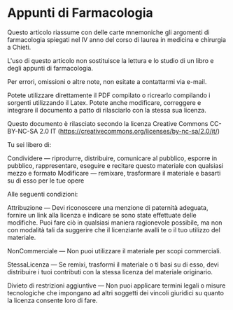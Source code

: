 # Appunti di Farmacologia
Questo articolo riassume con delle carte mnemoniche gli argomenti di farmacologia spiegati nel IV anno del corso di laurea in medicina e chirurgia a Chieti.

L'uso di questo articolo non sostituisce la lettura e lo studio di un libro e degli appunti di farmacologia.

Per errori, omissioni o altre note, non esitate a contattarmi via e-mail.

Potete utilizzare direttamente il PDF compilato o ricrearlo compilando i sorgenti utilizzando il Latex. Potete anche modificare, correggere e integrare il documento a patto di rilasciarlo con la stessa sua licenza.

Questo documento è rilasciato secondo la licenza Creative Commons CC-BY-NC-SA 2.0 IT
(https://creativecommons.org/licenses/by-nc-sa/2.0/it/)

Tu sei libero di:

Condividere — riprodurre, distribuire, comunicare al pubblico, esporre in pubblico, rappresentare, eseguire e recitare questo materiale con qualsiasi mezzo e formato
Modificare — remixare, trasformare il materiale e basarti su di esso per le tue opere

Alle seguenti condizioni:

Attribuzione — Devi riconoscere una menzione di paternità adeguata, fornire un link alla licenza e indicare se sono state effettuate delle modifiche. Puoi fare ciò in qualsiasi maniera ragionevole possibile, ma non con modalità tali da suggerire che il licenziante avalli te o il tuo utilizzo del materiale.

NonCommerciale — Non puoi utilizzare il materiale per scopi commerciali.

StessaLicenza — Se remixi, trasformi il materiale o ti basi su di esso, devi distribuire i tuoi contributi con la stessa licenza del materiale originario.

Divieto di restrizioni aggiuntive — Non puoi applicare termini legali o misure tecnologiche che impongano ad altri soggetti dei vincoli giuridici su quanto la licenza consente loro di fare.




